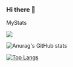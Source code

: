 ### Hi there 👋

<!--
**Abhinay2k3/Abhinay2k3** is a ✨ _special_ ✨ repository because its `README.md` (this file) appears on your GitHub profile.

Here are some ideas to get you started:

- 🔭 I’m currently working on ...
- 🌱 I’m currently learning ...
- 👯 I’m looking to collaborate on ...
- 🤔 I’m looking for help with ...
- 💬 Ask me about ...
- 📫 How to reach me: ...
- 😄 Pronouns: ...
- ⚡ Fun fact: ...
-->
MyStats

![](https://komarev.com/ghpvc/?username=Abhinay2k3=&color=blueviolet)

![Anurag's GitHub stats](https://github-readme-stats.vercel.app/api?username=Abhinay2k3&show_icons=true&theme=radical)

[![Top Langs](https://github-readme-stats.vercel.app/api/top-langs/?username=Abhinay2k3&layout=compact)](https://github.com/anuraghazra/github-readme-stats)
